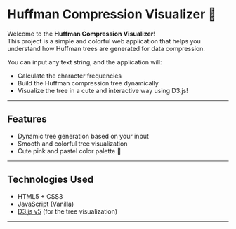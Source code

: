# Huffman Compression Visualizer 🌸

Welcome to the **Huffman Compression Visualizer**!  
This project is a simple and colorful web application that helps you understand how Huffman trees are generated for data compression.

You can input any text string, and the application will:
- Calculate the character frequencies
- Build the Huffman compression tree dynamically
- Visualize the tree in a cute and interactive way using D3.js!

---

## Features

- Dynamic tree generation based on your input
- Smooth and colorful tree visualization
- Cute pink and pastel color palette 🌸

---

## Technologies Used

- HTML5 + CSS3
- JavaScript (Vanilla)
- [D3.js v5](https://d3js.org/) (for the tree visualization)

---
